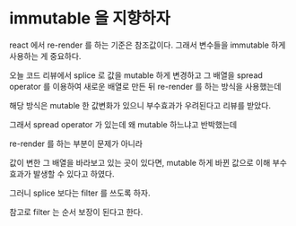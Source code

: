 # immutable 을 지향하자

react 에서 re-render 를 하는 기준은 참조값이다. 그래서 변수들을 immutable 하게 사용하는 게 중요하다.

오늘 코드 리뷰에서 splice 로 값을 mutable 하게 변경하고 그 배열을 spread operator 를 이용하여 새로운 배열로 만든 뒤 re-render 를 하는 방식을 사용했는데

해당 방식은 mutable 한 값변화가 있으니 부수효과가 우려된다고 리뷰를 받았다.

그래서 spread operator 가 있는데 왜 mutable 하느냐고 반박했는데

re-render 를 하는 부분이 문제가 아니라

값이 변한 그 배열을 바라보고 있는 곳이 있다면, mutable 하게 바뀐 값으로 이해 부수효과가 발생할 수 있다고 하였다.

그러니 splice 보다는 filter 를 쓰도록 하자.

참고로 filter 는 순서 보장이 된다고 한다. 
